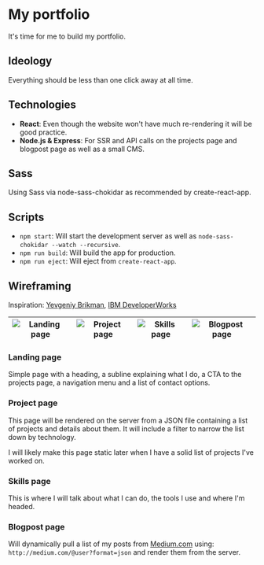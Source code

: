 # My portfolio
It's time for me to build my portfolio.

## Ideology
Everything should be less than one click away at all time.

## Technologies
  * **React**:
  Even though the website won't have much re-rendering it will be good practice.
  * **Node.js & Express**:
  For SSR and API calls on the projects page and blogpost page as well as a small CMS.

## Sass
Using Sass via node-sass-chokidar as recommended by create-react-app.

## Scripts
  * `npm start`: Will start the development server as well as `node-sass-chokidar --watch --recursive`.
  * `npm run build`: Will build the app for production.
  * `npm run eject`: Will eject from `create-react-app`.

## Wireframing
Inspiration: [Yevgeniy Brikman](https://www.ybrikman.com/projects/), [IBM DeveloperWorks](https://www.ibm.com/developerworks/)

| ![Landing page](https://i.imgur.com/G6YxH5M.png?1) | ![Project page](https://i.imgur.com/0IpZcif.png?1) | ![Skills page](https://i.imgur.com/6dMwibT.png?1) | ![Blogpost page](https://i.imgur.com/Q0xU7xI.png?1) |
| -------------------------------------------------- | -------------------------------------------------- | -------------------------------------------------- | -------------------------------------------------- |

### Landing page
Simple page with a heading, a subline explaining what I do, a CTA to the projects page, a navigation menu and a list of contact options.

### Project page
This page will be rendered on the server from a JSON file containing a list of projects and details about them. It will include a filter to narrow the list down by technology.

I will likely make this page static later when I have a solid list of projects I've worked on.

### Skills page
This is where I will talk about what I can do, the tools I use and where I'm headed.

### Blogpost page
Will dynamically pull a list of my posts from [Medium.com](https://medium.com) using: `http://medium.com/@user?format=json` and render them from the server.
